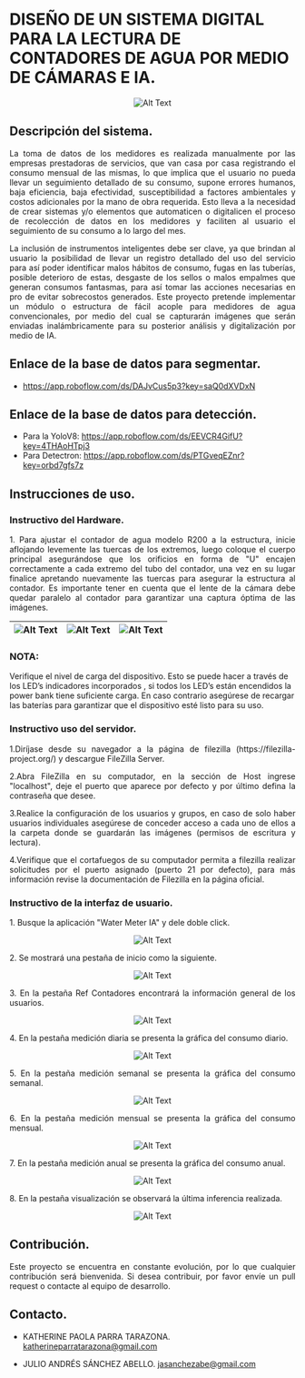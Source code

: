 # DISEÑO DE UN SISTEMA DIGITAL PARA LA LECTURA DE CONTADORES DE AGUA POR MEDIO DE CÁMARAS E IA. 

<p align="center">
  <img src="https://i.imgur.com/2JUb7EV.png" alt="Alt Text">
</p>


## Descripción del sistema.
<p align="justify">
La toma de datos de los medidores es realizada manualmente por las empresas prestadoras de servicios, que van casa por casa registrando el consumo mensual de las mismas, lo que implica que el usuario no pueda llevar un seguimiento detallado de su consumo, supone errores humanos, baja eficiencia, baja efectividad, susceptibilidad a factores ambientales y costos adicionales por la mano de obra requerida. Esto lleva a la necesidad de crear sistemas y/o elementos que automaticen o digitalicen el proceso de recolección de datos en los medidores y faciliten al usuario el seguimiento de su consumo a lo largo del mes.
</p>
<p align="justify">
La inclusión de instrumentos inteligentes debe ser clave, ya que brindan al usuario la posibilidad de llevar un registro detallado del uso del servicio para así poder identificar malos hábitos de consumo, fugas en las tuberías, posible deterioro de estas, desgaste de los sellos o malos empalmes que generan consumos fantasmas, para así tomar las acciones necesarias en pro de evitar sobrecostos generados. Este proyecto pretende implementar un módulo o estructura de fácil acople para medidores de agua convencionales, por medio del cual se capturarán imágenes que serán enviadas inalámbricamente para su posterior análisis y digitalización por medio de IA. 
</p>

## Enlace de la base de datos para segmentar.

* https://app.roboflow.com/ds/DAJvCus5p3?key=saQ0dXVDxN

## Enlace de la base de datos para detección. 

* Para la YoloV8: https://app.roboflow.com/ds/EEVCR4GifU?key=4THAoHTpj3
* Para Detectron: https://app.roboflow.com/ds/PTGveqEZnr?key=orbd7gfs7z

## Instrucciones de uso. 

### Instructivo del Hardware.

<p align="justify">
1. Para ajustar el contador de agua modelo R200 a la estructura, inicie aflojando levemente las tuercas de los extremos, luego coloque el cuerpo principal asegurándose que los orificios en forma de "U" encajen correctamente a cada extremo del tubo del contador, una vez en su lugar finalice apretando nuevamente las tuercas para asegurar la estructura al contador. Es importante tener en cuenta  que el lente de la cámara debe quedar paralelo al contador para garantizar una captura óptima de las imágenes.
</p>

| ![Alt Text](https://i.imgur.com/3TAgVZ6.jpg) | ![Alt Text](https://i.imgur.com/BaZHDOm.jpg)  | ![Alt Text](https://i.imgur.com/JFChdmN.jpg)  |
|----------------------------------------------|---------------------------------------------|---------------------------------------------|

### NOTA: 
Verifique el nivel de carga del dispositivo. Esto se puede hacer  a través de los  LED’s indicadores incorporados , si todos los LED’s están encendidos la power bank tiene suficiente carga. En caso contrario asegúrese de recargar las baterías para garantizar que el dispositivo esté listo para su uso. 

### Instructivo uso del servidor.
<p align="justify">
1.Diríjase desde su navegador a la página de filezilla (https://filezilla-project.org/) y descargue FileZilla Server.
</p>

<p align="justify">
2.Abra FileZilla en su computador, en la sección de Host ingrese "localhost", deje el puerto que aparece por defecto y por último defina la contraseña que desee.
</p>

<p align="justify">
3.Realice la configuración de los usuarios y grupos, en caso de solo haber usuarios individuales asegúrese de conceder acceso a cada uno de ellos a la carpeta donde se guardarán las imágenes (permisos de escritura y lectura).
</p>

<p align="justify">
4.Verifique que el cortafuegos de su computador permita a filezilla realizar solicitudes por el puerto asignado (puerto 21 por defecto), para más información revise la documentación de Filezilla en la página oficial.
</p>

### Instructivo de la interfaz de usuario.
<p align="justify">
1. Busque la aplicación "Water Meter IA" y dele doble click.
</p>

<p align="center">
  <img src="https://i.imgur.com/5sWeFKc.png" alt="Alt Text">
</p>


<p align="justify">
2. Se mostrará una pestaña de inicio como la siguiente.
</p>
   
<p align="center">
  <img src="https://i.imgur.com/u1us7qT.png" alt="Alt Text">
</p>

<p align="justify">
3. En la pestaña Ref Contadores encontrará la información general de los usuarios.
</p>

<p align="center">
  <img src="https://i.imgur.com/CLFNdMS.png" alt="Alt Text">
</p>

<p align="justify">
4. En la pestaña medición diaria se presenta la gráfica del consumo diario.
</p>

<p align="center">
  <img src="https://i.imgur.com/o6EXqwF.png" alt="Alt Text">
</p>

<p align="justify">
5. En la pestaña medición semanal se presenta la gráfica del consumo semanal.
</p>

<p align="center">
  <img src="https://i.imgur.com/TkU3QoH.png" alt="Alt Text">
</p>

<p align="justify">
6. En la pestaña medición mensual se presenta la gráfica del consumo mensual.
</p>

<p align="center">
  <img src="https://i.imgur.com/7gBMfnQ.png" alt="Alt Text">
</p>

<p align="justify">
7. En la pestaña medición anual se presenta la gráfica del consumo anual.
</p>

<p align="center">
  <img src="https://i.imgur.com/ZTOhhG0.png" alt="Alt Text">
</p>

<p align="justify">
8. En la pestaña visualización se observará la última inferencia realizada.
</p>

<p align="center">
  <img src="https://i.imgur.com/sAflurm.png" alt="Alt Text">
</p>

## Contribución.
<p align="justify">
Este proyecto se encuentra en constante evolución, por lo que cualquier contribución será bienvenida. Si desea contribuir, por favor envíe un pull request o contacte al equipo de desarrollo.
</p>

## Contacto.

* KATHERINE PAOLA PARRA TARAZONA. katherineparratarazona@gmail.com
  
* JULIO ANDRÉS SÁNCHEZ ABELLO. jasanchezabe@gmail.com 



